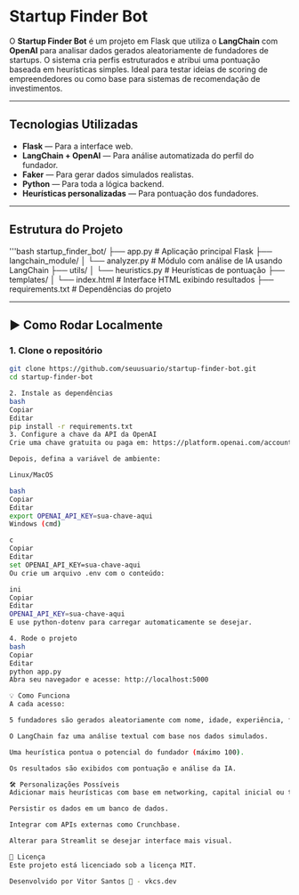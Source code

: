 #  Startup Finder Bot

O **Startup Finder Bot** é um projeto em Flask que utiliza o **LangChain** com **OpenAI** para analisar dados gerados aleatoriamente de fundadores de startups. O sistema cria perfis estruturados e atribui uma pontuação baseada em heurísticas simples. Ideal para testar ideias de scoring de empreendedores ou como base para sistemas de recomendação de investimentos.

---

##  Tecnologias Utilizadas

- **Flask** — Para a interface web.
- **LangChain + OpenAI** — Para análise automatizada do perfil do fundador.
- **Faker** — Para gerar dados simulados realistas.
- **Python** — Para toda a lógica backend.
- **Heurísticas personalizadas** — Para pontuação dos fundadores.

---

##  Estrutura do Projeto
'''bash
startup_finder_bot/
├── app.py # Aplicação principal Flask
├── langchain_module/
│ └── analyzer.py # Módulo com análise de IA usando LangChain
├── utils/
│ └── heuristics.py # Heurísticas de pontuação
├── templates/
│ └── index.html # Interface HTML exibindo resultados
├── requirements.txt # Dependências do projeto


---

## ▶️ Como Rodar Localmente

### 1. Clone o repositório

```bash
git clone https://github.com/seuusuario/startup-finder-bot.git
cd startup-finder-bot

2. Instale as dependências
bash
Copiar
Editar
pip install -r requirements.txt
3. Configure a chave da API da OpenAI
Crie uma chave gratuita ou paga em: https://platform.openai.com/account/api-keys

Depois, defina a variável de ambiente:

Linux/MacOS

bash
Copiar
Editar
export OPENAI_API_KEY=sua-chave-aqui
Windows (cmd)

c
Copiar
Editar
set OPENAI_API_KEY=sua-chave-aqui
Ou crie um arquivo .env com o conteúdo:

ini
Copiar
Editar
OPENAI_API_KEY=sua-chave-aqui
E use python-dotenv para carregar automaticamente se desejar.

4. Rode o projeto
bash
Copiar
Editar
python app.py
Abra seu navegador e acesse: http://localhost:5000

💡 Como Funciona
A cada acesso:

5 fundadores são gerados aleatoriamente com nome, idade, experiência, formação e visão.

O LangChain faz uma análise textual com base nos dados simulados.

Uma heurística pontua o potencial do fundador (máximo 100).

Os resultados são exibidos com pontuação e análise da IA.

🛠️ Personalizações Possíveis
Adicionar mais heurísticas com base em networking, capital inicial ou tração.

Persistir os dados em um banco de dados.

Integrar com APIs externas como Crunchbase.

Alterar para Streamlit se desejar interface mais visual.

📄 Licença
Este projeto está licenciado sob a licença MIT.

Desenvolvido por Vitor Santos 🚀 - vkcs.dev

